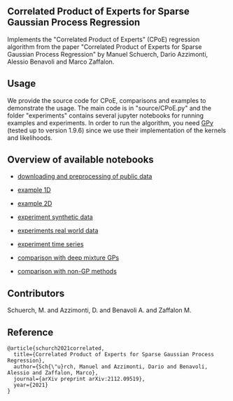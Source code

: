 ## Correlated Product of Experts for Sparse Gaussian Process Regression

Implements the "Correlated Product of Experts" (CPoE) regression algorithm from the paper "Correlated Product of Experts for Sparse Gaussian Process Regression" by Manuel Schuerch, Dario Azzimonti, Alessio Benavoli and Marco Zaffalon.


## Usage

We provide the source code for CPoE, comparisons and examples to demonstrate the usage.
The main code is in "source/CPoE.py" and the folder "experiments" contains several jupyter notebooks for running examples and experiments.
In order to run the algorithm, you need [GPy](https://github.com/SheffieldML/GPy) (tested up to version 1.9.6) since we use their implementation of the kernels and likelihoods.

## Overview of available notebooks

- [downloading and preprocessing of public data](https://github.com/manschuer/CPoE/experiments/blob/main/download_data.ipynb)

- [example 1D](https://github.com/manschuer/CPoE/experiments/blob/main/example_1D.ipynb)

- [example 2D](https://github.com/manschuer/CPoE/experiments/blob/main/example_2D.ipynb)

- [experiment synthetic data](https://github.com/manschuer/CPoE/experiments/blob/main/syntheticData.ipynb)

- [experiments real world data](https://github.com/manschuer/CPoE/experiments/blob/main/realData.ipynb)

- [experiment time series](https://github.com/manschuer/CPoE/experiments/blob/main/timeSeries.ipynb)

- [comparison with deep mixture GPs](https://github.com/manschuer/CPoE/experiments/blob/main/comparisonDSM_py.ipynb)

- [comparison with non-GP methods](https://github.com/manschuer/CPoE/experiments/blob/main/comparisonNonGP.ipynb)


## Contributors

Schuerch, M. and Azzimonti, D. and Benavoli A. and Zaffalon M.

## Reference

```
@article{schurch2021correlated,
  title={Correlated Product of Experts for Sparse Gaussian Process Regression},
  author={Sch{\"u}rch, Manuel and Azzimonti, Dario and Benavoli, Alessio and Zaffalon, Marco},
  journal={arXiv preprint arXiv:2112.09519},
  year={2021}
}
```